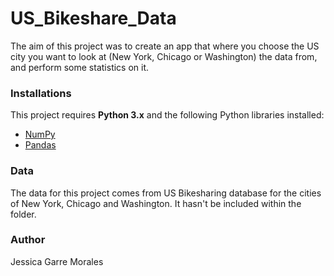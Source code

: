 # US_Bikeshare_Data
The aim of this project was to create an app that where you choose the US city you want to look at (New York, Chicago or Washington) the data from, and perform some statistics on it. 

### Installations

This project requires **Python 3.x** and the following Python libraries installed:

- [NumPy](http://www.numpy.org/)
- [Pandas](http://pandas.pydata.org)

### Data
The data for this project comes from US Bikesharing database for the cities of New York, Chicago and Washington. It hasn't be included within the folder. 

### Author
Jessica Garre Morales
